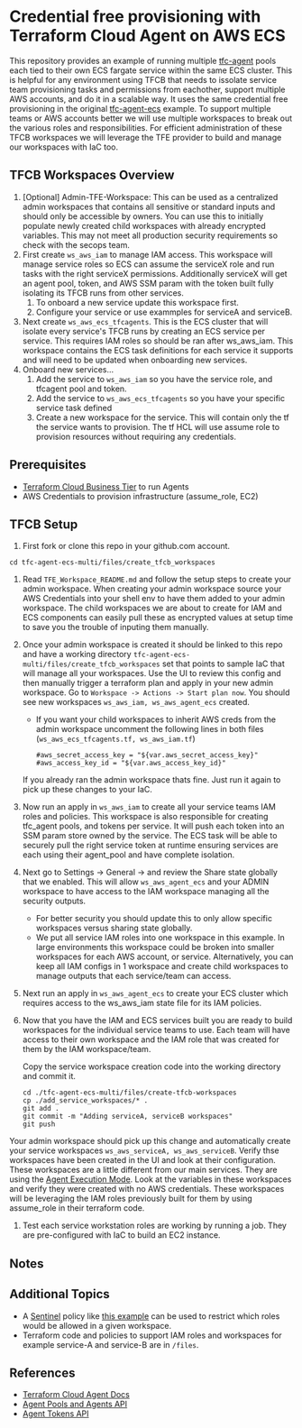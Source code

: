 # Credential free provisioning with Terraform Cloud Agent on AWS ECS

This repository provides an example of running multiple [tfc-agent](https://hub.docker.com/r/hashicorp/tfc-agent) pools each tied to their own ECS fargate service within the same ECS cluster.  This is helpful for any environment using TFCB that needs to issolate service team provisioning tasks and permissions from eachother, support multiple AWS accounts, and do it in a scalable way.   It uses the same credential free provisioning in the original [tfc-agent-ecs](https://github.com/assareh/tfc-agent/tree/master/tfc-agent-ecs) example.  To support multiple teams or AWS accounts better we will use multiple workspaces to break out the various roles and responsibilities.  For efficient administration of these TFCB workspaces we will leverage the TFE provider to build and manage our workspaces with IaC too.  

## TFCB Workspaces Overview
1. [Optional] Admin-TFE-Workspace: This can be used as a centralized admin workspaces that contains all sensitive or standard inputs and should only be accessible by owners.  You can use this to initially populate newly created child workspaces with already encrypted variables.  This may not meet all production security requirements so check with the secops team.
2. First create `ws_aws_iam` to manage IAM access. This workspace will manage service roles so ECS can assume the serviceX role and run tasks with the right serviceX permissions.  Additionally serviceX will get an agent pool, token, and AWS SSM param with the token built fully isolating its TFCB runs from other services.
   1. To onboard a new service update this workspace first.
   2. Configure your service or use exammples for serviceA and serviceB.
3. Next create `ws_aws_ecs_tfcagents`.  This is the ECS cluster that will isolate every service's TFCB runs by creating an ECS service per service.  This requires IAM roles so should be ran after ws_aws_iam.  This workspace contains the ECS task definitions for each service it supports and will need to be updated when onboarding new services.
4. Onboard new services...
   1. Add the service to `ws_aws_iam` so you have the service role, and tfcagent pool and token.
   2. Add the service to `ws_aws_ecs_tfcagents` so you have your specific service task defined
   3. Create a new workspace for the service.  This will contain only the tf the service wants to provision.  The tf HCL will use assume role to provision resources without requiring any credentials.

## Prerequisites
* [Terraform Cloud Business Tier](https://www.hashicorp.com/blog/announcing-hashicorp-terraform-cloud-business) to run Agents
* AWS Credentials to provision infrastructure (assume_role, EC2)

## TFCB Setup
1. First fork or clone this repo in your github.com account.
```
cd tfc-agent-ecs-multi/files/create_tfcb_workspaces
```
1. Read `TFE_Workspace_README.md` and follow the setup steps to create your admin workspace.  When creating your admin workspace source your AWS Credentials into your shell env to have them added to your admin workspace.  The child workspaces we are about to create for IAM and ECS components can easily pull these as encrypted values at setup time to save you the trouble of inputing them manually.
2. Once your admin workspace is created it should be linked to this repo and have a working directory `tfc-agent-ecs-multi/files/create_tfcb_workspaces` set that points to sample IaC that will manage all your workspaces. Use the UI to review this config and then manually trigger a terraform plan and apply in your new admin workspace. Go to `Workspace -> Actions -> Start plan now`.  You should see new workspaces `ws_aws_iam, ws_aws_agent_ecs` created.
   * If you want your child workspaces to inherit AWS creds from the admin workspace uncomment the following lines in both files (`ws_aws_ecs_tfcagents.tf, ws_aws_iam.tf`)
      ```
      #aws_secret_access_key = "${var.aws_secret_access_key}"
      #aws_access_key_id = "${var.aws_access_key_id}"
      ```
   If you already ran the admin workspace thats fine.  Just run it again to pick up these changes to your IaC.

3. Now run an apply in `ws_aws_iam` to create all your service teams IAM roles and policies.  This workspace is also responsible for creating tfc_agent pools, and tokens per service. It will push each token into an SSM param store owned by the service. The ECS task will be able to securely pull the right service token at runtime ensuring services are each using their agent_pool and have complete isolation.
4. Next go to Settings -> General -> and review the Share state globally that we enabled.  This will allow `ws_aws_agent_ecs` and your ADMIN workspace to have access to the IAM workspace managing all the security outputs.
   * For better security you should update this to only allow specific workspaces versus sharing state globally.
   * We put all service IAM roles into one workspace in this example.  In large environments this workspace could be broken into smaller workspaces for each AWS account, or service.  Alternatively, you can keep all IAM configs in 1 workspace and create child workspaces to manage outputs that each service/team can access.

5. Next run an apply in `ws_aws_agent_ecs` to create your ECS cluster which requires  access to the ws_aws_iam state file for its IAM policies.
6. Now that you have the IAM and ECS services built you are ready to build workspaces for the individual service teams to use.  Each team will have access to their own workspace and the IAM role that was created for them by the IAM workspace/team.

   Copy the service workspace creation code into the working directory and commit it.
   ```
   cd ./tfc-agent-ecs-multi/files/create-tfcb-workspaces
   cp ./add_service_workspaces/* .
   git add .
   git commit -m "Adding serviceA, serviceB workspaces"
   git push
   ```
Your admin workspace should pick up this change and automatically create your service workspaces `ws_aws_serviceA, ws_aws_serviceB`.  Verify thse workspaces have been created in the UI and look at their configuration.  These workspaces are a little different from our main services.  They are using the [Agent Execution Mode](https://www.terraform.io/docs/cloud/workspaces/settings.html#execution-mode).  Look at the variables in these workspaces and verify they were created with no AWS credentials.  These workspaces will be leveraging the IAM roles previously built for them by using assume_role in their terraform code.

1. Test each service workstation roles are working by running a job.  They are pre-configured with IaC to build an EC2 instance.

## Notes

## Additional Topics
* A [Sentinel](https://www.terraform.io/docs/cloud/sentinel/index.html) policy like [this example](https://github.com/hashicorp/terraform-guides/blob/master/governance/third-generation/aws/restrict-assumed-roles-by-workspace.sentinel) can be used to restrict which roles would be allowed in a given workspace.
* Terraform code and policies to support IAM roles and workspaces for example service-A and service-B are in `/files`.


## References
* [Terraform Cloud Agent Docs](https://www.terraform.io/docs/cloud/workspaces/agent.html)
* [Agent Pools and Agents API](https://www.terraform.io/docs/cloud/api/agents.html)
* [Agent Tokens API](https://www.terraform.io/docs/cloud/api/agent-tokens.html)